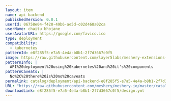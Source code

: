 ```yaml
---
layout: item
name: api-backend
publishedVersion: 0.0.1
userId: 06758e04-f420-49b6-ae5d-c02d468a02ca
userName: chaitu bhojane
userAvatarURL: https://google.com/favico.ico
type: deployment
compatibility:
  - kubernetes
patternId: e8f285f5-e7a5-4e4a-b8b1-2f7d3667c0f5
image: https://raw.githubusercontent.com/layer5labs/meshery-extensions-packages/master/action-assets/design-assets/e8f285f5-e7a5-4e4a-b8b1-2f7d3667c0f5-light.png,https://raw.githubusercontent.com/layer5labs/meshery-extensions-packages/master/action-assets/design-assets/e8f285f5-e7a5-4e4a-b8b1-2f7d3667c0f5-dark.png
patternInfo: |
  API%20deployment%20using%20kubernetes%20and%20it's%20components
patternCaveats: |
  No%2C%20there%20is%20no%20caveats
permalink: catalog/deployment/api-backend-e8f285f5-e7a5-4e4a-b8b1-2f7d3667c0f5.html
URL: "https://raw.githubusercontent.com/meshery/meshery.io/master/catalog/e8f285f5-e7a5-4e4a-b8b1-2f7d3667c0f5/0.0.1/design.yml"
downloadLink: e8f285f5-e7a5-4e4a-b8b1-2f7d3667c0f5/design.yml
---
```

